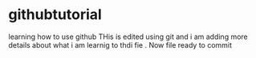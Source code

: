 # githubtutorial
learning how to use github
THis is edited using git and i am adding more details about what i am learnig to thdi fie . Now file ready to commit
